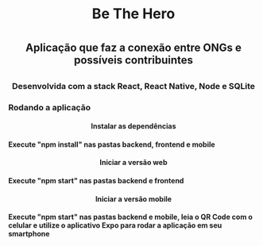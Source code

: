 <h1 align="center">Be The Hero<h1>
 
<h2 align="center">Aplicação que faz a conexão entre ONGs e possíveis contribuintes<h2>
 
<h3 align="center">Desenvolvida com a stack React, React Native, Node e SQLite<h3>

Rodando a aplicação
 
<h4 align="center">Instalar as dependências<h4>
Execute "npm install" nas pastas backend, frontend e mobile

<h4 align="center">Iniciar a versão web<h4> 
Execute "npm start" nas pastas backend e frontend

<h4 align="center">Iniciar a versão mobile<h4> 
Execute "npm start" nas pastas backend e mobile, leia o QR Code com o celular e utilize o aplicativo Expo para rodar a aplicação em seu smartphone
